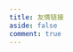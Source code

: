 ```yaml
---
title: 友情链接
aside: false
comment: true
---
```


<script setup>
import Link from "@/views/Link.vue";
</script>

<Link />
